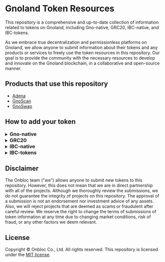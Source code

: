# Gnoland Token Resources

This repository is a comprehensive and up-to-date collection of information related to tokens on Gnoland, including Gno-native, GRC20, IBC-native, and IBC-tokens.

As we embrace true decentralization and permissionless platforms on Gnoland, we allow anyone to submit information about their tokens and any products or services to freely use the token resources in this repository. Our goal is to provide the community with the necessary resources to develop and innovate on the Gnoland blockchain, in a collaborative and open-source manner.

## Products that use this repository

- [Adena](https://adena.app/)
- [GnoScan](https://gnoscan.io/)
- [GnoSwap](https://beta.gnoswap.io/)

## How to add your token

<details>
  <summary><h2 style='display: inline; font-size: 16px'>Gno-native</h2></summary>

1. Fork this repo to your own GitHub account
2. Clone your fork and create a new branch

   ```shell
   git clone git@GitHub.com:<YOUR_ACCOUNT>/gno-token-resource.git
   cd gno-token-resource
   git branch <BRANCH_NAME>
   git checkout <BRANCH_NAME>
   ```

3. Add information about your token to be displayed

   - Required information:
     - `id`: The id of your token. This must be unique value
     - `name`: The name of your token to be displayed. Please capitalize the first letter.
     - `denom`: The denom of your token.
     - `symbol`: The abbreviation of your token's name, AKA the ticker. Please capitalize all letters.
     - `decimals`: The decimals of your token.
     - `chain_id`: The chain ID of your token.
     - `description`: A description of your token. You can write up to 1500 letters.
     - `website_url`: The Website URL of your token.
     - `image`: The location of the image of your token.
       - Use the `svg` format and set the file's name as <YOUR-TOKEN-SYMBOL.svg>
       - Add the image file in `/gno-native/images` folder.

4. Add the token information to `/gno-native/{CHAIN_ID}.json`

---

```json
// An example with Gnoland
// {CHAIN_ID}.json file located in /gno-native/
[
  {
    "id": "gnot",
    "name": "Gnoland",
    "denom": "ugnot",
    "symbol": "GNOT",
    "decimals": 6,
    "chain_id": "test4",
    "description": "Gno.land is a layer-1 blockchain that integrates a series of cutting-edge technologies, including Tendermint2, GnoVM, the Proof-of-Contribution consensus mechanism, on-chain governance through a new DAO framework with support for sub-DAOs, and a unique licensing model that enables built-in monetization of open-source code.",
    "website_url": "https://gno.land/",
    "image": "/gno-native/images/gnot.svg"
  }
]
```

5. Commit and push to your forked repo

   ```shell
   git add -A
   git commit -m “Add <YOUR-TOKEN-SYMBOL>”
   git push origin <BRANCH_NAME>
   ```

6. Make a pull request from your forked repo to `main`
</details>

<details>
  <summary><h2 style='display: inline; font-size: 16px'>GRC20</h2></summary>

1. Fork this repo to your own GitHub account
2. Clone your fork and create a new branch

   ```shell
   git clone git@GitHub.com:<YOUR_ACCOUNT>/gno-token-resource.git
   cd gno-token-resource
   git branch <BRANCH_NAME>
   git checkout <BRANCH_NAME>
   ```

3. Add information about your token to be displayed

   - Required information:
     - `name`: The name of your token to be displayed. Please capitalize the first letter.
     - `pkg_path`: The package path of your GRC20 realm.
     - `symbol`: The abbreviation your token's name, AKA the ticker. Please capitalize all letters.
     - `decimals`: The decimals of your token.
     - `chain_id`: The chain ID of your token.
     - `description`: A description of your token. You can write up to 1500 letters.
     - `website_url`: The Website URL of your token.
     - `image`: The location of the image of your token.
       - Use the `svg` format and set the file's name to <YOUR-TOKEN-SYMBOL.svg>
       - Add the image file in `/grc20/images` folder.

4. Add the token information to `/grc20/{CHAIN_ID}.json`

---

```json
// An example with Foo
// {CHAIN_ID}.json file located in /grc20/
[
  {
    "name": "Foo",
    "pkg_path": "gno.land/r/demo/foo20",
    "symbol": "FOO",
    "decimals": 4,
    "chain_id": "test4",
    "description": "Foo is a test realm of GRC20",
    "website_url": "https://foo.com",
    "image": "/grc20/images/foo.svg"
  }
]
```

5. Commit and push to your forked repo

   ```shell
   git add -A
   git commit -m “Add <YOUR-TOKEN-SYMBOL>”
   git push origin <BRANCH_NAME>
   ```

6. Make a pull request from your forked repo to `main`
</details>

<details>
  <summary><h2 style='display: inline; font-size: 16px'>IBC-native</h2></summary>

1. Fork this repo to your own GitHub account
2. Clone your fork and create a new branch

   ```shell
   git clone git@GitHub.com:<YOUR_ACCOUNT>/gno-token-resource.git
   cd gno-token-resource
   git branch <BRANCH_NAME>
   git checkout <BRANCH_NAME>
   ```

3. Add information about your token to be displayed

   - Required information:
     - `name`: The name of your token to be displayed. Please capitalize the first letter.
     - `denom`: The denom of your token.
     - `chain`: The origin chain that the token was issued from.
     - `symbol`: The abbreviation your token's name, AKA the ticker. Please capitalize all letters.
     - `decimals`: The decimals of your token.
     - `description`: A description of your token. You can write up to 1500 letters.
     - `website_url`: The Website URL of your token.
     - `image`: The location of the image of your token.
       - Use the `svg` format and set the file's name to <YOUR-TOKEN-SYMBOL.svg>
       - Add the image file in `/ibc-native/images` folder.

4. Add the token information to `/ibc-native/{CHAIN_ID}.json`

---

```json
// An example with Cosmos
// {CHAIN_ID}.json file located in /ibc-native/
[
  {
    "name": "Cosmos",
    "denom": "uatom",
    "chain_id": "test4",
    "symbol": "ATOM",
    "decimals": 6,
    "description": "The ATOM token is the native token of the Cosmos Hub. In return for securing the Hub's services by staking ATOM, transaction fees and staking rewards are distributed to the Cosmos Hub.",
    "website_url": "https://cosmos.network/",
    "image": "/ibc-native/images/atom.svg"
  }
]
```

5. Commit and push to your forked repo

   ```shell
   git add -A
   git commit -m “Add <YOUR-TOKEN-SYMBOL>”
   git push origin <BRANCH_NAME>
   ```

6. Make a pull request from your forked repo to `main`
</details>

<details>
  <summary><h2 style='display: inline; font-size: 16px'>IBC-tokens</h2></summary>

1. Fork this repo to your own GitHub account
2. Clone your fork and create a new branch

   ```shell
   git clone git@GitHub.com:<YOUR_ACCOUNT>/gno-token-resource.git
   cd gno-token-resource
   git branch <BRANCH_NAME>
   git checkout <BRANCH_NAME>
   ```

3. Add information about your token to be displayed

   - Required information:
     - `denom`: The denom of your token.
     - `chain_id`: The chain ID of your token.
     - `origin_chain`: The origin chain that your token was issued from.
     - `origin_denom`: The origin denom of your token.
     - `origin_type`: The origin type of your token (staking, native, pool, ibc, bridge, cw20, or erc20).
     - `symbol`: The abbreviation your token's name, AKA the ticker. Please capitalize all letters.
     - `decimals`: The decimals of your token.
     - `path`: The path way that your IBC token has traveled through from the origin chain.
     - `channel`: The channel of the chain that your IBC token is currently on.
     - `port`: The port of your IBC token.
     - `image`: The location of the image of your token.
       - Use the `svg` format and set the file's name to <YOUR-TOKEN-SYMBOL.svg>
       - Add the image file in `/ibc-tokens/images` folder.

4. Add the token information to `/ibc-tokens/{CHAIN_ID}.json`

---

```json
// An example with Cosmos
// {CHAIN_ID}.json file located in /ibc-tokens/
[
  {
    "denom": "ibc/27394FB092D2ECCD56123C74F36E4C1F926001CEADA9CA97EA622B25F41E5EB2",
    "denom": "test4",
    "origin_chain": "cosmos",
    "origin_denom": "uatom",
    "origin_type": "native",
    "symbol": "ATOM",
    "decimals": 6,
    "path": "cosmos>osmosis", //The IBC Atom token is on the Osmosis chain
    "channel": "channel-0", //A channel of the Osmosis chain
    "port": "transfer",
    "image": "/ibc-tokens/images/atom.svg" //Optional
  }
]
```

5. Commit and push to your forked repo

   ```shell
   git add -A
   git commit -m “Add <YOUR-TOKEN-SYMBOL>”
   git push origin <BRANCH_NAME>
   ```

6. Make a pull request from your forked repo to `main`
</details>

## Disclaimer

The Onbloc team ("we") allows anyone to submit new tokens to this repository. However, this does not mean that we are in direct partnership with all of the projects. Although we thoroughly review the submissions, we do not guarantee the integrity of projects on this repository. The approval of a submission is not an endorsement nor investment advice of any assets. Also, we will reject projects that are deemed as scams or fraudulent after careful review. We reserve the right to change the terms of submissions of token information at any time due to changing market conditions, risk of fraud, or any other factors we deem relevant.

## License

Copyright © Onbloc Co., Ltd. All rights reserved. This repository is licensed under the [MIT license](https://GitHub.com/onbloc/gno-token-resource/blob/main/LICENSE).
